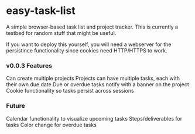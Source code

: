 # easy-task-list
A simple browser-based task list and project tracker. This is currently a testbed for random stuff that might be useful.

If you want to deploy this yourself, you will need a webserver for the persistince functionality since cookies need HTTP/HTTPS to work.

### v0.0.3 Features ###

Can create multiple projects
Projects can have multiple tasks, each with their own due date
Due or overdue tasks notify with a banner on the project
Cookie functionality so tasks persist across sessions

### Future ###

Calendar functionality to visualize upcoming tasks
Steps/deliverables for tasks
Color change for overdue tasks
